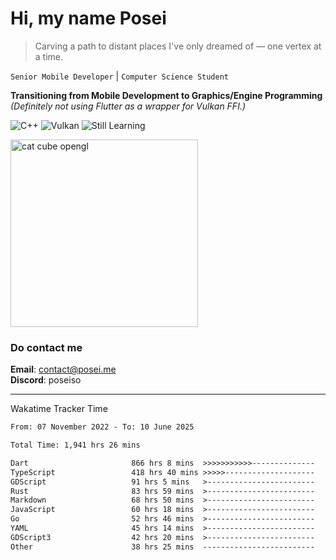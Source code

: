 # Hi, my name Posei

> Carving a path to distant places I've only dreamed of — one vertex at a time.

`Senior Mobile Developer` | `Computer Science Student`  

**Transitioning from Mobile Development to Graphics/Engine Programming**  
_(Definitely not using Flutter as a wrapper for Vulkan FFI.)_

![C++](https://img.shields.io/badge/C++-00599C?style=flat&logo=c%2B%2B&logoColor=white)
![Vulkan](https://img.shields.io/badge/Vulkan-AC162C?style=flat&logo=vulkan&logoColor=white)
![Still Learning](https://img.shields.io/badge/Still%20Learning-FFCC00?style=flat&logoColor=white)

  <img src="https://github.com/user-attachments/assets/54c92bc8-af3e-4bf1-b442-e889f1c01633" width="300" alt="cat cube opengl" />

### Do contact me

**Email**: [contact@posei.me](mailto:contact@posei.me)  
**Discord**: poseiso

---

Wakatime Tracker Time

<!--START_SECTION:waka-->

```txt
From: 07 November 2022 - To: 10 June 2025

Total Time: 1,941 hrs 26 mins

Dart                       866 hrs 8 mins  >>>>>>>>>>>--------------   44.62 %
TypeScript                 418 hrs 40 mins >>>>>--------------------   21.57 %
GDScript                   91 hrs 5 mins   >------------------------   04.69 %
Rust                       83 hrs 59 mins  >------------------------   04.33 %
Markdown                   68 hrs 50 mins  >------------------------   03.55 %
JavaScript                 60 hrs 18 mins  >------------------------   03.11 %
Go                         52 hrs 46 mins  >------------------------   02.72 %
YAML                       45 hrs 14 mins  >------------------------   02.33 %
GDScript3                  42 hrs 20 mins  >------------------------   02.18 %
Other                      38 hrs 25 mins  -------------------------   01.98 %
```

<!--END_SECTION:waka-->
